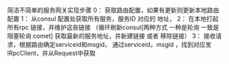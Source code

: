 简洁不简单的服务网关实现步骤
0： 获取路由配置，如果有更新则更新本地路由配置
1： 从consul 配置处获取所有服务，服务ID 对应的 地址，
2： 在本地打起所有rpc 链接，并维护这些链接 （循环刷新consul[两种方式 一种是轮询  一致是阻塞轮询 comet]  获取最新的服务地址，并新建链接 或者  移除链接）
3： 接收请求，根据路由确定serviceid和msgid， 通过serviceid，msgid ，找到对应发IRpcClient，并从Request中获取

